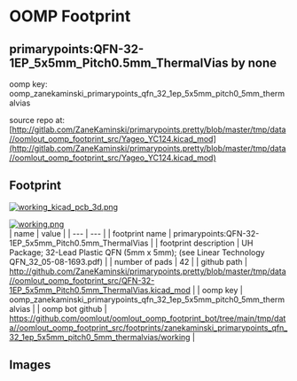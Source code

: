 # OOMP Footprint  
## primarypoints:QFN-32-1EP_5x5mm_Pitch0.5mm_ThermalVias  by none  
  
oomp key: oomp_zanekaminski_primarypoints_qfn_32_1ep_5x5mm_pitch0_5mm_thermalvias  
  
source repo at: [http://gitlab.com/ZaneKaminski/primarypoints.pretty/blob/master/tmp/data//oomlout_oomp_footprint_src/Yageo_YC124.kicad_mod](http://gitlab.com/ZaneKaminski/primarypoints.pretty/blob/master/tmp/data//oomlout_oomp_footprint_src/Yageo_YC124.kicad_mod)  
## Footprint  
  
[![working_kicad_pcb_3d.png](working_kicad_pcb_3d_600.png)](working_kicad_pcb_3d.png)  
  
[![working.png](working_600.png)](working.png)  
| name | value | 
| --- | --- | 
| footprint name | primarypoints:QFN-32-1EP_5x5mm_Pitch0.5mm_ThermalVias | 
| footprint description | UH Package; 32-Lead Plastic QFN (5mm x 5mm); (see Linear Technology QFN_32_05-08-1693.pdf) | 
| number of pads | 42 | 
| github path | http://github.com/ZaneKaminski/primarypoints.pretty/blob/master/tmp/data//oomlout_oomp_footprint_src/QFN-32-1EP_5x5mm_Pitch0.5mm_ThermalVias.kicad_mod | 
| oomp key | oomp_zanekaminski_primarypoints_qfn_32_1ep_5x5mm_pitch0_5mm_thermalvias | 
| oomp bot github | https://github.com/oomlout/oomlout_oomp_footprint_bot/tree/main/tmp/data//oomlout_oomp_footprint_src/footprints/zanekaminski_primarypoints_qfn_32_1ep_5x5mm_pitch0_5mm_thermalvias/working | 
## Images  

